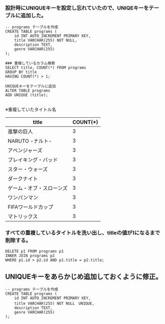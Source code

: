 
### 設計時にUNIQUEキーを設定し忘れていたので、UNIQEキーをテーブルに追加した。
```
-- programs テーブルを作成
CREATE TABLE programs (
    id INT AUTO_INCREMENT PRIMARY KEY,
    title VARCHAR(255) NOT NULL,
    description TEXT,
    genre VARCHAR(255)
);

### 重複しているカラム検索
SELECT title, COUNT(*) FROM programs
GROUP BY title
HAVING COUNT(*) > 1;

UNIQUEキーをテーブルに追加
ALTER TABLE programs
ADD UNIQUE (title);


```
※重複していたタイトル名

| title                    | COUNT(*) |
--------------------------|----------|
| 進撃の巨人                |        3 |
| NARUTO -ナルト-     　    |        3 |
| アベンジャーズ            |        3 |
| ブレイキング・バッド       |        3 |
| スター・ウォーズ           |        3 |
| ダークナイト               |        3 |
| ゲーム・オブ・スローンズ    |        3 |
| ワンパンマン               |        3 |
| FIFAワールドカップ        |        3 |
| マトリックス              |        3 |

### すべての重複しているタイトルを洗い出し、titleの値が1になるまで削除する。
```
DELETE p1 FROM programs p1  
INNER JOIN programs p2  
WHERE p1.id > p2.id AND p1.title = p2.title;  
```

## UNIQUEキーをあらかじめ追加しておくように修正。
```
-- programs テーブルを作成
CREATE TABLE programs (
    id INT AUTO_INCREMENT PRIMARY KEY,
    title VARCHAR(255) NOT NULL　UNIQUE,
    description TEXT,
    genre VARCHAR(255)
);
```



